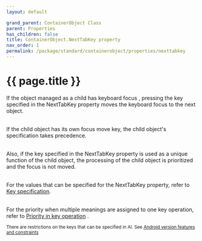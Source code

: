 ```yaml
---
layout: default

grand_parent: ContainerObject Class
parent: Properties
has_children: false
title: ContainerObject.NextTabKey property
nav_order: 1
permalink: /package/standard/containerobject/properties/nexttabkey
---
```

# {{ page.title }}

If the object managed as a child has keyboard focus , pressing the key specified in the NextTabKey property moves the keyboard focus to the next object.<br><br>

 

If the child object has its own focus move key, the child object's specification takes precedence.<br><br>

Also, if the key specified in the NextTabKey property is used as a unique function of the child object, the processing of the child object is prioritized and the focus is not moved.<br><br>

 

For the values ​​that can be specified for the NextTabKey property, refer to [Key specification]().<br><br>

 

For the priority when multiple meanings are assigned to one key operation, refer to [Priority in key operation]() .

<small>There are restrictions on the keys that can be specified in AI. See [Android version features and constraints]()</small>